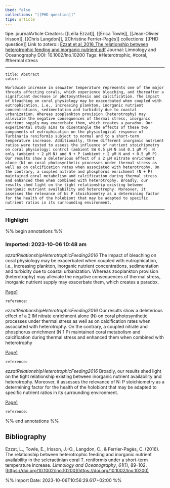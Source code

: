 ```yaml
---
Used: false
collections: "[[PHD question]]"
tipe: article
---
```

tipe: journalArticle
Creators: [[Leïla Ezzat]], [[Erica Towle]], [[Jean-Olivier Irisson]], [[Chris Langdon]], [[Christine Ferrier-Pagès]]
collections: [[PHD question]]
Link to zotero:: [Ezzat et al_2016_The relationship between heterotrophic feeding and inorganic nutrient.pdf](zotero://select/library/items/PXCGTDP4)
Journal: Limnology and Oceanography
DOI: 10.1002/lno.10200
Tags: #Heterotrophic, #coral, #thermal stress

---
```ad-note
title: Abstract
color:: 

Worldwide increase in seawater temperature represents one of the major threats affecting corals, which experience bleaching, and thereafter a significant decrease in photosynthesis and calcification. The impact of bleaching on coral physiology may be exacerbated when coupled with eutrophication, i.e., increasing plankton, inorganic nutrient concentrations, sedimentation and turbidity due to coastal urbanization. Whereas zooplankton provision (heterotrophy) may alleviate the negative consequences of thermal stress, inorganic nutrient supply may exacerbate them, which creates a paradox. Our experimental study aims to disentangle the effects of these two components of eutrophication on the physiological response of Turbinaria reniformis subject to normal and to a short-term temperature increase. Additionally, three different inorganic nutrient ratios were tested to assess the influence of nutrient stoichiometry on coral physiology: control (ambient SW 0.5 μM N and 0.1 μM P), N only (ambient + 2 μM N) and N + P (ambient + 2 μM N and + 0.5 μM P). Our results show a deleterious effect of a 2 μM nitrate enrichment alone (N) on coral photosynthetic processes under thermal stress as well as on calcification rates when associated with heterotrophy. On the contrary, a coupled nitrate and phosphorus enrichment (N + P) maintained coral metabolism and calcification during thermal stress and enhanced them when combined with heterotrophy. Broadly, our results shed light on the tight relationship existing between inorganic nutrient availability and heterotrophy. Moreover, it assesses the relevance of N: P stoichiometry as a determining factor for the health of the holobiont that may be adapted to specific nutrient ratios in its surrounding environment.

```

---
### Highlight

%% begin annotations %%



### Imported: 2023-10-06 10:48 am

*ezzatRelationshipHeterotrophicFeeding2016*
	The impact of bleaching on coral physiology may be exacerbated when coupled with eutrophication, i.e., increasing plankton, inorganic nutrient concentrations, sedimentation and turbidity due to coastal urbanization. Whereas zooplankton provision (heterotrophy) may alleviate the negative consequences of thermal stress, inorganic nutrient supply may exacerbate them, which creates a paradox. 
	
[Page1](zotero://open-pdf/library/items/PXCGTDP4?page=1&a=FFGAM9LQ)
	
	
	
	reference:

*ezzatRelationshipHeterotrophicFeeding2016*
	Our results show a deleterious effect of a 2 lM nitrate enrichment alone (N) on coral photosynthetic processes under thermal stress as well as on calcification rates when associated with heterotrophy. On the contrary, a coupled nitrate and phosphorus enrichment (N 1 P) maintained coral metabolism and calcification during thermal stress and enhanced them when combined with heterotrophy 
	
[Page1](zotero://open-pdf/library/items/PXCGTDP4?page=1&a=448ZLHVX)
	
	
	
	reference:

*ezzatRelationshipHeterotrophicFeeding2016*
	Broadly, our results shed light on the tight relationship existing between inorganic nutrient availability and heterotrophy. Moreover, it assesses the relevance of N: P stoichiometry as a determining factor for the health of the holobiont that may be adapted to specific nutrient ratios in its surrounding environment. 
	
[Page1](zotero://open-pdf/library/items/PXCGTDP4?page=1&a=ZXAGPV39)
	
	
	
	reference:


%% end annotations %%

## Bibliography

Ezzat, L., Towle, E., Irisson, J.-O., Langdon, C., & Ferrier-Pagès, C. (2016). The relationship between heterotrophic feeding and inorganic nutrient availability in the scleractinian coral T. reniformis under a short-term temperature increase. _Limnology and Oceanography_, _61_(1), 89–102. [https://doi.org/10.1002/lno.10200](https://doi.org/10.1002/lno.10200)

%% Import Date: 2023-10-06T10:56:29.617+02:00 %%
